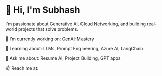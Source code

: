 # 👋 Hi, I'm Subhash

I'm passionate about Generative AI, Cloud Networking, and building real-world projects that solve problems.

🔭 I’m currently working on: [GenAI-Mastery](https://github.com/subhashvasarapu/GenAI-Mastery)

🧠 Learning about: LLMs, Prompt Engineering, Azure AI, LangChain

💬 Ask me about: Resume AI, Project Building, GPT apps

📫 Reach me at: 
